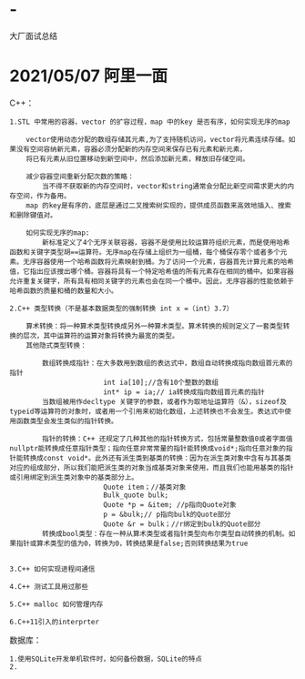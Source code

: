 # -
大厂面试总结
# 2021/05/07 阿里一面 
C++：
    
    1.STL 中常用的容器，vector 的扩容过程，map 中的key 是否有序，如何实现无序的map
        
        vector使用动态分配的数组存储其元素,为了支持随机访问，vector将元素连续存储。如果没有空间容纳新元素，容器必须分配新的内存空间来保存已有元素和新元素，
        将已有元素从旧位置移动到新空间中，然后添加新元素，释放旧存储空间。
        
        减少容器空间重新分配次数的策略：
            当不得不获取新的内存空间时，vector和string通常会分配比新空间需求更大的内存空间，作为备用。
        map 的key是有序的，底层是通过二叉搜索树实现的，提供成员函数来高效地插入、搜索和删除键值对。
        
        如何实现无序的map:
            新标准定义了4个无序关联容器，容器不是使用比较运算符组织元素，而是使用哈希函数和关键字类型胡==运算符。无序map在存储上组织为一组桶，每个桶保存零个或者多个元素。无序容器使用一个哈希函数将元素映射到桶。为了访问一个元素，容器首先计算元素的哈希值，它指出应该搜出哪个桶。容器将具有一个特定哈希值的所有元素存在相同的桶中。如果容器允许重复关键字，所有具有相同关键字的元素也会在同一个桶中。因此，无序容器的性能依赖于哈希函数的质量和桶的数量和大小。
    
    2.C++ 类型转换（不是基本数据类型的强制转换 int x =（int）3.7）
        
        算术转换：将一种算术类型转换成另外一种算术类型。算术转换的规则定义了一套类型转换的层次，其中运算符的运算对象将转换为最宽的类型。
        其他隐式类型转换：
            
            数组转换成指针：在大多数用到数组的表达式中，数组自动转换成指向数组首元素的指针
                           int ia[10];//含有10个整数的数组
                           int* ip = ia;// ia转换成指向数组首元素的指针
            当数组被用作decltype 关键字的参数，或者作为取地址运算符（&），sizeof及typeid等运算符的对象时，或者用一个引用来初始化数组，上述转换也不会发生。表达式中使用函数类型会发生类似的指针转换。
            
            指针的转换：C++ 还规定了几种其他的指针转换方式，包括常量整数值0或者字面值nullptr能转换成任意指针类型；指向任意非常常量的指针能转换成void*;指向任意对象的指针能转换成const void*。此外还有派生类到基类的转换：因为在派生类对象中含有与其基类对应的组成部分，所以我们能把派生类的对象当成基类对象来使用，而且我们也能用基类的指针或引用绑定到派生类对象中的基类部分上。
                           Quote item；//基类对象
                           Bulk_quote bulk;
                           Quote *p = &item; //p指向Quote对象
                           p = &bulk;// p指向bulk的Quote部分
                           Quote &r = bulk；//r绑定到bulk的Quote部分
            转换成bool类型：存在一种从算术类型或者指针类型向布尔类型自动转换的机制。如果指针或算术类型的值为0，转换为0，转换结果是false;否则转换结果为true
            
    
    3.C++ 如何实现进程间通信
    
    4.C++ 测试工具用过那些
    
    5.C++ malloc 如何管理内存
    
    6.C++11引入的interprter
数据库：

    1.使用SQLite开发单机软件时，如何备份数据，SQLite的特点
    2.   

    
